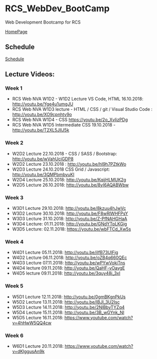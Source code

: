 # RCS_WebDev_BootCamp
Web Development Bootcamp for RCS

[HomePage](https://valrcs.github.io/RCS_WebDev_BootCamp/)

## Schedule

[Schedule](https://github.com/ValRCS/RCS_WebDev_BootCamp/blob/master/NVA_MACIBU%20PLANS.pdf)

## Lecture Videos:

### Week 1

* RCS Web NVA W1D2 - W1D2 Lecture VS Code, HTML 16.10.2018: http://youtu.be/Yge4u1umgJU
* RCS Web NVA W1D3 lecture - HTML / CSS / git / Visual Studio Code : http://youtu.be/XO9cpnhtv9o
* RCS Web NVA W1D4 - CSS https://youtu.be/2o_XvlizPDg
* RCS Web NVA W1D5 Intermediate CSS 19.10.2018 - http://youtu.be/T2XL5JlIJ5k

### Week 2

* W2D2 Lecture 22.10.2018 - CSS / SASS / Bootstrap: http://youtu.be/wVahUciGDP8
* W2D2 Lecture 23.10.2018 : http://youtu.be/hI9h7PZtkWo
* W2D3 Lecture 24.10.2018  CSS Grid / Javascript: http://youtu.be/3QMPbmbyuKI
* W2D4 Lecture 25.10.2018: http://youtu.be/KqijHLMUK2g
* W2D5 Lecture 26.10.2018: http://youtu.be/8yI6AQABWbw

### Week 3

* W3D1 Lecture 29.10.2018: http://youtu.be/8kzuu4hJwVc
* W3D2 Lecture 30.10.2018: http://youtu.be/F8wRlWHFPsY
* W3D3 Lecture 31.10.2018: http://youtu.be/Z-PfNAHGHaA
* W3D4 Lecture: 01.11.2018: http://youtu.be/GNdYTpLKGig
* W3D5 Lecture: 02.11.2018: https://youtu.be/wbFTCd_Xw5s

### Week 4
* W4D1 Lecture 05.11.2018: http://youtu.be/iIfB73UlFig
* W4D2 Lecture 06.11.2018: http://youtu.be/oZB4q660QEc
* W4D3 Lecture 07.11.2018: http://youtu.be/wPYwVokiTns
* W4D4 lecture 09.11.2018: http://youtu.be/QaHF-vOavgE
* W4D5 lecture 09.11.2018: http://youtu.be/3quy48j_3xI

### Week 5
* W5D1 Lecture 12.11.2018: http://youtu.be/0gmBKgnPkUs
* W5D2 Lecture 13.11.2018: http://youtu.be/IBJI_3U2Isc
* W5D3 Lecture 14.11.2018: http://youtu.be/2NlBbyTYZq4
* W5D4 Lecture 15.11.2018: http://youtu.be/3B_wGYnk_NI
* W5D5 Lecture 16.11.2018: https://www.youtube.com/watch?v=4hHwW5QQ4cw

### Week 6
* W6D1 Lecture 20.11.2018: https://www.youtube.com/watch?v=dKlggusAn9k

